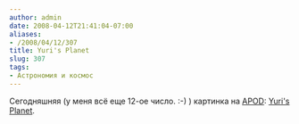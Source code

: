 ```yaml
---
author: admin
date: 2008-04-12T21:41:04-07:00
aliases:
- /2008/04/12/307
title: Yuri's Planet
slug: 307
tags:
- Астрономия и космос
---
```


Сегодняшняя (у меня всё еще 12-ое число. :-) ) картинка на [APOD](http://antwrp.gsfc.nasa.gov/apod/): [Yuri's Planet](http://antwrp.gsfc.nasa.gov/apod/ap080412.html).
